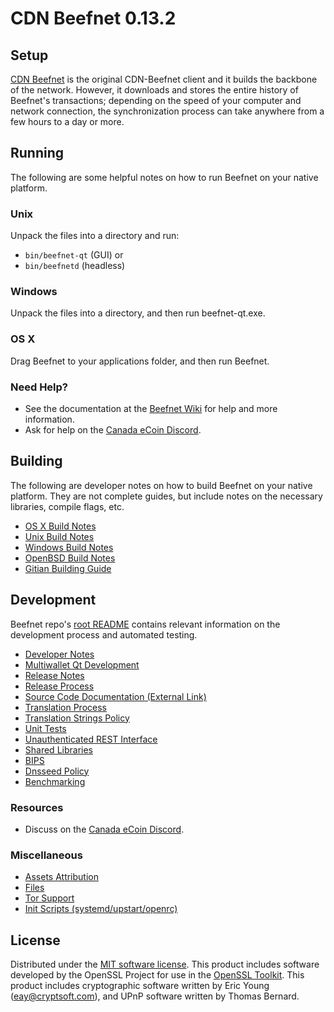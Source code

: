 CDN Beefnet 0.13.2
=====================

Setup
---------------------
[CDN Beefnet](https://canadaecoin.ca/beefnet/download) is the original CDN-Beefnet client and it builds the backbone of the network. However, it downloads and stores the entire history of Beefnet's transactions; depending on the speed of your computer and network connection, the synchronization process can take anywhere from a few hours to a day or more.

Running
---------------------
The following are some helpful notes on how to run Beefnet on your native platform.

### Unix

Unpack the files into a directory and run:

- `bin/beefnet-qt` (GUI) or
- `bin/beefnetd` (headless)

### Windows

Unpack the files into a directory, and then run beefnet-qt.exe.

### OS X

Drag Beefnet to your applications folder, and then run Beefnet.

### Need Help?

* See the documentation at the [Beefnet Wiki](https://canadaecoin.ca/beefnet/)
for help and more information.
* Ask for help on the [Canada eCoin Discord](https://discord.gg/Z8DufnQ).

Building
---------------------
The following are developer notes on how to build Beefnet on your native platform. They are not complete guides, but include notes on the necessary libraries, compile flags, etc.

- [OS X Build Notes](build-osx.md)
- [Unix Build Notes](build-unix.md)
- [Windows Build Notes](build-windows.md)
- [OpenBSD Build Notes](build-openbsd.md)
- [Gitian Building Guide](gitian-building.md)

Development
---------------------
Beefnet repo's [root README](/README.md) contains relevant information on the development process and automated testing.

- [Developer Notes](developer-notes.md)
- [Multiwallet Qt Development](multiwallet-qt.md)
- [Release Notes](release-notes.md)
- [Release Process](release-process.md)
- [Source Code Documentation (External Link)](https://dev.visucore.com/bitcoin/doxygen/)
- [Translation Process](translation_process.md)
- [Translation Strings Policy](translation_strings_policy.md)
- [Unit Tests](unit-tests.md)
- [Unauthenticated REST Interface](REST-interface.md)
- [Shared Libraries](shared-libraries.md)
- [BIPS](bips.md)
- [Dnsseed Policy](dnsseed-policy.md)
- [Benchmarking](benchmarking.md)

### Resources
* Discuss on the [Canada eCoin Discord](https://discord.gg/Z8DufnQ).

### Miscellaneous
- [Assets Attribution](assets-attribution.md)
- [Files](files.md)
- [Tor Support](tor.md)
- [Init Scripts (systemd/upstart/openrc)](init.md)

License
---------------------
Distributed under the [MIT software license](http://www.opensource.org/licenses/mit-license.php).
This product includes software developed by the OpenSSL Project for use in the [OpenSSL Toolkit](https://www.openssl.org/). This product includes
cryptographic software written by Eric Young ([eay@cryptsoft.com](mailto:eay@cryptsoft.com)), and UPnP software written by Thomas Bernard.
